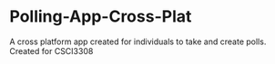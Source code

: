# Polling-App-Cross-Plat
A cross platform app created for individuals to take and create polls. Created for CSCI3308
